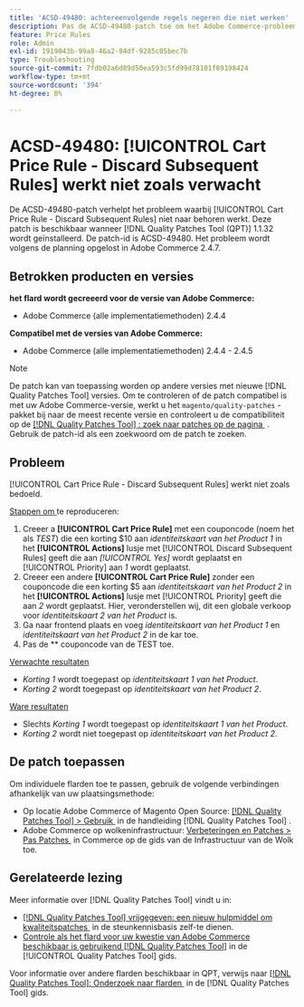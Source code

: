 ```yaml
---
title: 'ACSD-49480: achtereenvolgende regels negeren die niet werken'
description: Pas de ACSD-49480-patch toe om het Adobe Commerce-probleem op te lossen waarbij [!UICONTROL Cart Price Rule - Discard Subsequent Rules] niet naar behoren werkt.
feature: Price Rules
role: Admin
exl-id: 1919043b-99a8-46a2-94df-9285c05bec7b
type: Troubleshooting
source-git-commit: 7fdb02a6d89d50ea593c5fd99d78101f89198424
workflow-type: tm+mt
source-wordcount: '394'
ht-degree: 0%

---
```


# ACSD-49480: [!UICONTROL Cart Price Rule - Discard Subsequent Rules] werkt niet zoals verwacht

De ACSD-49480-patch verhelpt het probleem waarbij [!UICONTROL Cart Price Rule - Discard Subsequent Rules] niet naar behoren werkt. Deze patch is beschikbaar wanneer [!DNL Quality Patches Tool (QPT)] 1.1.32 wordt geïnstalleerd. De patch-id is ACSD-49480. Het probleem wordt volgens de planning opgelost in Adobe Commerce 2.4.7.

## Betrokken producten en versies

**het flard wordt gecreeerd voor de versie van Adobe Commerce:**

* Adobe Commerce (alle implementatiemethoden) 2.4.4

**Compatibel met de versies van Adobe Commerce:**

* Adobe Commerce (alle implementatiemethoden) 2.4.4 - 2.4.5

>[!NOTE]
>
>De patch kan van toepassing worden op andere versies met nieuwe [!DNL Quality Patches Tool] versies. Om te controleren of de patch compatibel is met uw Adobe Commerce-versie, werkt u het `magento/quality-patches` -pakket bij naar de meest recente versie en controleert u de compatibiliteit op de [[!DNL Quality Patches Tool] : zoek naar patches op de pagina &#x200B;](https://experienceleague.adobe.com/tools/commerce-quality-patches/index.html?lang=nl-NL) . Gebruik de patch-id als een zoekwoord om de patch te zoeken.

## Probleem

[!UICONTROL Cart Price Rule - Discard Subsequent Rules] werkt niet zoals bedoeld.

<u> Stappen om </u> te reproduceren:

1. Creeer a **[!UICONTROL Cart Price Rule]** met een couponcode (noem het als *TEST*) die een korting $10 aan *identiteitskaart van het Product 1* in het **[!UICONTROL Actions]** lusje met [!UICONTROL Discard Subsequent Rules] geeft die aan *[!UICONTROL Yes]* wordt geplaatst en [!UICONTROL Priority] aan *1* wordt geplaatst.
1. Creeer een andere **[!UICONTROL Cart Price Rule]** zonder een couponcode die een korting $5 aan *identiteitskaart van het Product 2* in het **[!UICONTROL Actions]** lusje met [!UICONTROL Priority] geeft die aan *2* wordt geplaatst. Hier, veronderstellen wij, dit een globale verkoop voor *identiteitskaart 2 van het Product* is.
1. Ga naar frontend plaats en voeg *identiteitskaart van het Product 1* en *identiteitskaart van het Product 2* in de kar toe.
1. Pas de ** couponcode van de TEST toe.

<u> Verwachte resultaten </u>

* *Korting 1* wordt toegepast op *identiteitskaart 1 van het Product*.
* *Korting 2* wordt toegepast op *identiteitskaart van het Product 2*.

<u> Ware resultaten </u>

* Slechts *Korting 1* wordt toegepast op *identiteitskaart 1 van het Product*.
* *Korting 2* wordt niet toegepast op *identiteitskaart van het Product 2*.

## De patch toepassen

Om individuele flarden toe te passen, gebruik de volgende verbindingen afhankelijk van uw plaatsingsmethode:

* Op locatie Adobe Commerce of Magento Open Source: [[!DNL Quality Patches Tool] > Gebruik &#x200B;](/help/tools/quality-patches-tool/usage.md) in de handleiding [!DNL Quality Patches Tool] .
* Adobe Commerce op wolkeninfrastructuur: [&#x200B; Verbeteringen en Patches > Pas Patches &#x200B;](https://experienceleague.adobe.com/docs/commerce-cloud-service/user-guide/develop/upgrade/apply-patches.html?lang=nl-NL) in Commerce op de gids van de Infrastructuur van de Wolk toe.

## Gerelateerde lezing

Meer informatie over [!DNL Quality Patches Tool] vindt u in:

* [[!DNL Quality Patches Tool]  vrijgegeven: een nieuw hulpmiddel om kwaliteitspatches &#x200B;](https://experienceleague.adobe.com/nl/docs/commerce-operations/tools/quality-patches-tool/quality-patches-tool-to-self-serve-quality-patches) in de steunkennisbasis zelf-te dienen.
* [&#x200B; Controle als het flard voor uw kwestie van Adobe Commerce beschikbaar is gebruikend  [!DNL Quality Patches Tool]](/help/tools/quality-patches-tool/patches-available-in-qpt/check-patch-for-magento-issue-with-magento-quality-patches.md) in de [!UICONTROL Quality Patches Tool] gids.


Voor informatie over andere flarden beschikbaar in QPT, verwijs naar [[!DNL Quality Patches Tool]: Onderzoek naar flarden &#x200B;](https://experienceleague.adobe.com/tools/commerce-quality-patches/index.html?lang=nl-NL) in de [!DNL Quality Patches Tool] gids.
